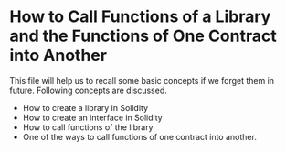 # How to Call Functions of a Library and the Functions of One Contract into Another
This file will help us to recall some basic concepts if we forget them in future. Following concepts are discussed.
* How to create a library in Solidity
* How to create an interface in Solidity
* How to call functions of the library
* One of the ways to call functions of one contract into another.
